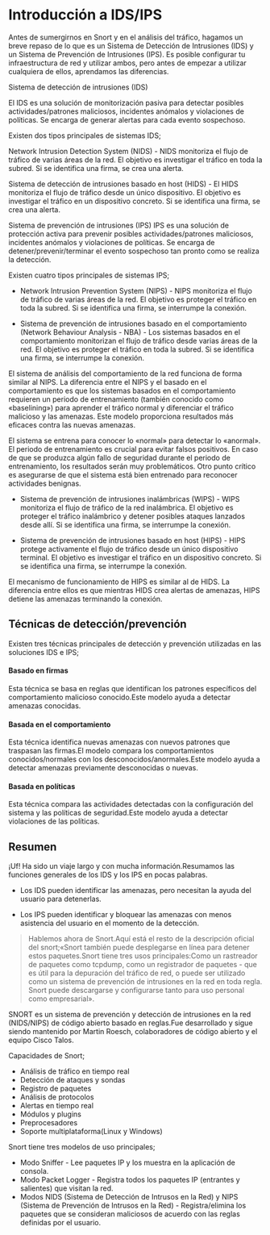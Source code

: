# Introducción a IDS/IPS

Antes de sumergirnos en Snort y en el análisis del tráfico, hagamos un breve repaso de lo que es un Sistema de Detección de Intrusiones (IDS) y un Sistema de Prevención de Intrusiones (IPS). Es posible configurar tu infraestructura de red y utilizar ambos, pero antes de empezar a utilizar cualquiera de ellos, aprendamos las diferencias.

Sistema de detección de intrusiones (IDS)

El IDS es una solución de monitorización pasiva para detectar posibles actividades/patrones maliciosos, incidentes anómalos y violaciones de políticas. Se encarga de generar alertas para cada evento sospechoso. 

Existen dos tipos principales de sistemas IDS;

Network Intrusion Detection System (NIDS) - NIDS monitoriza el flujo de tráfico de varias áreas de la red. El objetivo es investigar el tráfico en toda la subred. Si se identifica una firma, se crea una alerta.

Sistema de detección de intrusiones basado en host (HIDS) - El HIDS monitoriza el flujo de tráfico desde un único dispositivo. El objetivo es investigar el tráfico en un dispositivo concreto. Si se identifica una firma, se crea una alerta.

Sistema de prevención de intrusiones (IPS)
IPS es una solución de protección activa para prevenir posibles actividades/patrones maliciosos, incidentes anómalos y violaciones de políticas. Se encarga de detener/prevenir/terminar el evento sospechoso tan pronto como se realiza la detección.

 Existen cuatro tipos principales de sistemas IPS;

- Network Intrusion Prevention System (NIPS) - NIPS monitoriza el flujo de tráfico de varias áreas de la red. El objetivo es proteger el tráfico en toda la subred. Si se identifica una firma, se interrumpe la conexión.

- Sistema de prevención de intrusiones basado en el comportamiento (Network Behaviour Analysis - NBA) - Los sistemas basados en el comportamiento monitorizan el flujo de tráfico desde varias áreas de la red. El objetivo es proteger el tráfico en toda la subred. Si se identifica una firma, se interrumpe la conexión.

El sistema de análisis del comportamiento de la red funciona de forma similar al NIPS. La diferencia entre el NIPS y el basado en el comportamiento es que los sistemas basados en el comportamiento requieren un periodo de entrenamiento (también conocido como «baselining») para aprender el tráfico normal y diferenciar el tráfico malicioso y las amenazas. Este modelo proporciona resultados más eficaces contra las nuevas amenazas.

El sistema se entrena para conocer lo «normal» para detectar lo «anormal». El periodo de entrenamiento es crucial para evitar falsos positivos. En caso de que se produzca algún fallo de seguridad durante el periodo de entrenamiento, los resultados serán muy problemáticos. Otro punto crítico es asegurarse de que el sistema está bien entrenado para reconocer actividades benignas. 

- Sistema de prevención de intrusiones inalámbricas (WIPS) - WIPS monitoriza el flujo de tráfico de la red inalámbrica. El objetivo es proteger el tráfico inalámbrico y detener posibles ataques lanzados desde allí. Si se identifica una firma, se interrumpe la conexión.

- Sistema de prevención de intrusiones basado en host (HIPS) - HIPS protege activamente el flujo de tráfico desde un único dispositivo terminal. El objetivo es investigar el tráfico en un dispositivo concreto. Si se identifica una firma, se interrumpe la conexión.

El mecanismo de funcionamiento de HIPS es similar al de HIDS. La diferencia entre ellos es que mientras HIDS crea alertas de amenazas, HIPS detiene las amenazas terminando la conexión.


## Técnicas de detección/prevención

Existen tres técnicas principales de detección y prevención utilizadas en las soluciones IDS e IPS;

#### Basado en firmas
Esta técnica se basa en reglas que identifican los patrones específicos del comportamiento malicioso conocido.Este modelo ayuda a detectar amenazas conocidas. 

#### Basada en el comportamiento
Esta técnica identifica nuevas amenazas con nuevos patrones que traspasan las firmas.El modelo compara los comportamientos conocidos/normales con los desconocidos/anormales.Este modelo ayuda a detectar amenazas previamente desconocidas o nuevas.

#### Basada en políticas 
Esta técnica compara las actividades detectadas con la configuración del sistema y las políticas de seguridad.Este modelo ayuda a detectar violaciones de las políticas.

## Resumen

¡Uf! Ha sido un viaje largo y con mucha información.Resumamos las funciones generales de los IDS y los IPS en pocas palabras.

- Los IDS pueden identificar las amenazas, pero necesitan la ayuda del usuario para detenerlas.

- Los IPS pueden identificar y bloquear las amenazas con menos asistencia del usuario en el momento de la detección.

> Hablemos ahora de Snort.Aquí está el resto de la descripción oficial del snort;«Snort también puede desplegarse en línea para detener estos paquetes.Snort tiene tres usos principales:Como un rastreador de paquetes como tcpdump, como un registrador de paquetes - que es útil para la depuración del tráfico de red, o puede ser utilizado como un sistema de prevención de intrusiones en la red en toda regla. Snort puede descargarse y configurarse tanto para uso personal como empresarial».

SNORT es un sistema de prevención y detección de intrusiones en la red (NIDS/NIPS) de código abierto basado en reglas.Fue desarrollado y sigue siendo mantenido por Martin Roesch, colaboradores de código abierto y el equipo Cisco Talos. 

Capacidades de Snort;

- Análisis de tráfico en tiempo real
- Detección de ataques y sondas
- Registro de paquetes
- Análisis de protocolos
- Alertas en tiempo real
- Módulos y plugins
- Preprocesadores
- Soporte multiplataforma(Linux y Windows)

Snort tiene tres modelos de uso principales;

- Modo Sniffer - Lee paquetes IP y los muestra en la aplicación de consola.
- Modo Packet Logger - Registra todos los paquetes IP (entrantes y salientes) que visitan la red.
- Modos NIDS (Sistema de Detección de Intrusos en la Red) y NIPS (Sistema de Prevención de Intrusos en la Red) - Registra/elimina los paquetes que se consideran maliciosos de acuerdo con las reglas definidas por el usuario.



